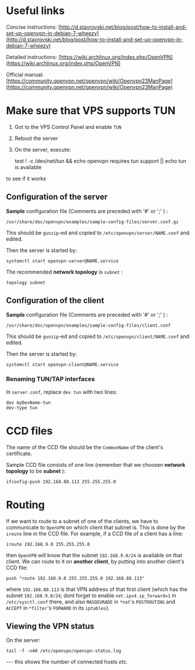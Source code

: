 # Useful links

Concise instructions:
[http://d.stavrovski.net/blog/post/how-to-install-and-set-up-openvpn-in-debian-7-wheezy](http://d.stavrovski.net/blog/post/how-to-install-and-set-up-openvpn-in-debian-7-wheezy)

Detailed instructions:
[https://wiki.archlinux.org/index.php/OpenVPN](https://wiki.archlinux.org/index.php/OpenVPN)

Official manual:
[https://community.openvpn.net/openvpn/wiki/Openvpn23ManPage](https://community.openvpn.net/openvpn/wiki/Openvpn23ManPage)

# Make sure that VPS supports TUN

1. Got to the VPS Control Panel and enable `TUN`

2. Reboot the server

3. On the server, execute:

     test ! -c /dev/net/tun && echo openvpn requires tun support || echo tun is available

to see if it works


## Configuration of the server

__Sample__ configuration file (Comments are preceded with '#' or ';' ) :

    /usr/share/doc/openvpn/examples/sample-config-files/server.conf.gz

This should be `gunzip`-ed and copied to `/etc/openvpn/server/NAME.conf` and edited.

Then the server is started by:

    systemctl start openvpn-server@NAME.service

The recommended __network topology__ is `subnet` :

    topology subnet

## Configuration of the client

__Sample__ configuration file (Comments are preceded with '#' or ';' ) :

    /usr/share/doc/openvpn/examples/sample-config-files/client.conf

This should be `gunzip`-ed and copied to `/etc/openvpn/client/NAME.conf` and edited.

Then the server is started by:

    systemctl start openvpn-client@NAME.service

### Renaming TUN/TAP interfaces

In `server.conf`, replace `dev tun` with two lines:

    dev myDevName-tun
    dev-type tun

# CCD files

The name of the CCD file should be the `CommonName` of the client's certificate.

Sample CCD file consists of one line (remember that we choosen __network topology__ to be __subnet__ ):

    ifconfig-push 192.168.88.113 255.255.255.0

# Routing

If we want to route to a subnet of one of the clients, we have to communicate to `OpenVPN` on which client that subnet is.
This is done by the `iroute` line in the CCD file. For example, if a CCD file of a client has a line:

    iroute 192.168.9.0 255.255.255.0

then `OpenVPN` will know that the subnet `192.168.9.0/24` is available on that client. We can route to it on __another client__,
by putting into another client's CCD file:

    push "route 192.168.9.0 255.255.255.0 192.168.88.113"

where `192.168.88.113` is that VPN address of that first client (which has the subnet `192.168.9.0/24`; dont forget to
enable `net.ipv4.ip_forward=1` in `/etc/sysctl.conf` there, and also `MASQEURADE` in `*nat`'s `POSTROUTING` and `ACCEPT` in `*filter`'s `FORWARD` in its `iptables`).

## Viewing the VPN status

On the server:

    tail -f -n40 /etc/openvpn/openvpn-status.log

--- this shows the number of connected hosts _etc._

